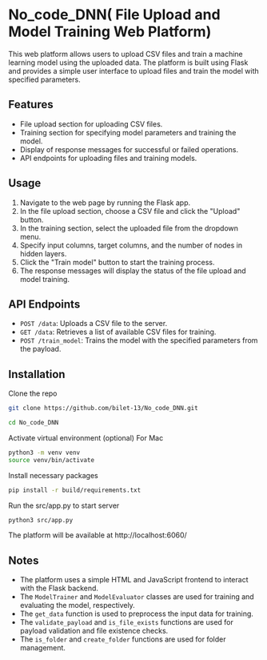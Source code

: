 # No_code_DNN( File Upload and Model Training Web Platform)

This web platform allows users to upload CSV files and train a machine learning model using the uploaded data. The platform is built using Flask and provides a simple user interface to upload files and train the model with specified parameters.

## Features

- File upload section for uploading CSV files.
- Training section for specifying model parameters and training the model.
- Display of response messages for successful or failed operations.
- API endpoints for uploading files and training models.

## Usage

1. Navigate to the web page by running the Flask app.
2. In the file upload section, choose a CSV file and click the "Upload" button.
3. In the training section, select the uploaded file from the dropdown menu.
4. Specify input columns, target columns, and the number of nodes in hidden layers.
5. Click the "Train model" button to start the training process.
6. The response messages will display the status of the file upload and model training.

## API Endpoints

- `POST /data`: Uploads a CSV file to the server.
- `GET /data`: Retrieves a list of available CSV files for training.
- `POST /train_model`: Trains the model with the specified parameters from the payload.

## Installation

Clone the repo
```sh
git clone https://github.com/bilet-13/No_code_DNN.git
```
```sh
cd No_code_DNN
```
Activate virtual environment (optional)
For Mac
```sh
python3 -m venv venv
source venv/bin/activate
```
Install necessary packages
```sh
pip install -r build/requirements.txt
```
Run the src/app.py to start server
```sh
python3 src/app.py
```
The platform will be available at http://localhost:6060/

## Notes

- The platform uses a simple HTML and JavaScript frontend to interact with the Flask backend.
- The `ModelTrainer` and `ModelEvaluator` classes are used for training and evaluating the model, respectively.
- The `get_data` function is used to preprocess the input data for training.
- The `validate_payload` and `is_file_exists` functions are used for payload validation and file existence checks.
- The `is_folder` and `create_folder` functions are used for folder management.
